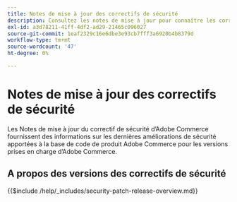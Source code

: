 ```yaml
---
title: Notes de mise à jour des correctifs de sécurité
description: Consultez les notes de mise à jour pour connaître les correctifs de sécurité d’Adobe Commerce.
exl-id: a3d78211-41ff-4df2-ad29-21465c096027
source-git-commit: 1eaf2329c16e6dbe3e93cb7fff3a6920b4b8379d
workflow-type: tm+mt
source-wordcount: '47'
ht-degree: 0%

---
```



# Notes de mise à jour des correctifs de sécurité

Les Notes de mise à jour du correctif de sécurité d’Adobe Commerce fournissent des informations sur les dernières améliorations de sécurité apportées à la base de code de produit Adobe Commerce pour les versions prises en charge d’Adobe Commerce.

## A propos des versions des correctifs de sécurité

{{$include /help/_includes/security-patch-release-overview.md}}

